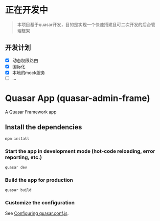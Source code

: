 # 正在开发中

> 本项目基于quasar开发，目的是实现一个快速搭建且可二次开发的后台管理框架

## 开发计划

- [x] 动态权限路由
- [x] 国际化
- [x] 本地的mock服务
- [ ] ...

# Quasar App (quasar-admin-frame)

A Quasar Framework app

## Install the dependencies
```bash
npm install
```

### Start the app in development mode (hot-code reloading, error reporting, etc.)
```bash
quasar dev
```


### Build the app for production
```bash
quasar build
```

### Customize the configuration
See [Configuring quasar.conf.js](https://quasar.dev/quasar-cli/quasar-conf-js).
